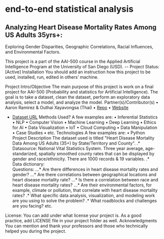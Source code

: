 # end-to-end statistical analysis
## Analyzing Heart Disease Mortality Rates Among US Adults 35yrs+:
Exploring Gender Disparities, Geographic Correlations, Racial Influences, 
and Environmental Factors.

This project is a part of the AAI-500 course in the Applied Artificial Intelligence Program at the University of San Diego (USD). 
-- Project Status: [Active]
Installation
You should add an instruction how this project to be used, installed, run, edited in others’ machine.
  
Project Intro/Objective
The main purpose of this project is work on a final project for AAI-500 (Probability and statistics for Artificial Intelligence). The goal is to take a dataset, clean the dataset, perform an exploratory data analysis, select a model, and analyze the model. 
Partner(s)/Contributor(s) 
•	Aaron Ramirez & Outhai Xayavongsa (Thai)
•	[Repo](https://github.com/Aaron-m-ram/end-to-end-statistical-analysis.git)
•   [Website](https://catalog.data.gov/dataset/heart-disease-mortality-data-among-us-adults-35-by-state-territory-and-county)
*   [Dataset URL](https://data.cdc.gov/resource/i2vk-mgdh.csv)
Methods Used?
A few examples are:
•	Inferential Statistics
•	NLP
•	Computer Vision
•	Machine Learning
•	Deep Learning
•	Ethics for AI
•	Data Visualization
•	IoT
•	Cloud Computing 
•	Data Manipulation
•	Case Studies 
•	etc.
Technologies
A few examples are:
•	Python
Project Description
The dataset used is titled "Heart Disease Mortality Data Among US Adults (35+) by State/Territory and County". 
.* Datasource: National Vital Statistics System. Three year average, age-standarized, spatially smoothed county rates that can be displayed by gender and race/ethnicity. There are 1000 records & 19 variables. 
.* Data dictionary:  
Questions:
...* Are there differences in heart disease mortality rates and gender?
...* Are there correlations between geographical locations and heart disease mortality rate?
...* Is there a correlation between race and heart disease mortality rates?
...* Are their environmental factors, for example, climate or pollution, that correlate with heart disease mortality rates?
.* What specific data analysis, visualization, and modeling work are you using to solve the problem? 
.* What roadblocks and challenges are you facing? etc. 

License:
You can add under what license your project is. As a good practice, add LICENSE file in your project folder as well. 
Acknowledgments
You can mention and thank your professors and those who technically helped you during the project. 